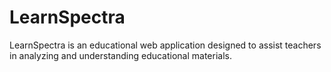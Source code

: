 # LearnSpectra
LearnSpectra is an educational web application designed to assist teachers in analyzing and understanding educational materials. 
